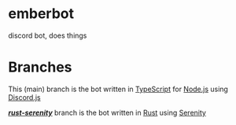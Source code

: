 # emberbot

discord bot, does things

# Branches

This (main) branch is the bot written in [TypeScript](https://www.typescriptlang.org/) for [Node.js](https://nodejs.org/en/) using [Discord.js](https://www.npmjs.com/package/discord.js)

[***rust-serenity***](https://github.com/NoNameLmao/emberbot/tree/rust-serenity) branch is the bot written in [Rust](https://www.rust-lang.org/) using [Serenity](https://crates.io/crates/serenity)
